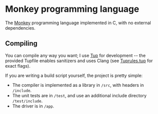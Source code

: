 # Monkey programming language

The [Monkey](https://interpreterbook.com/#the-monkey-programming-language)
programming language implemented in C, with no external dependencies.

## Compiling

You can compile any way you want; I use [Tup](https://gittup.org/tup/) for development
-- the provided Tupfile enables sanitizers and uses Clang
(see [Tuprules.tup](/Tuprules.tup) for exact flags).

If you are writing a build script yourself, the project is pretty simple:
- The compiler is implemented as a library in `/src`, with headers in `/include`.
- The unit tests are in `/test`, and use an additional include directory `/test/include`.
- The driver is in `/app`.
